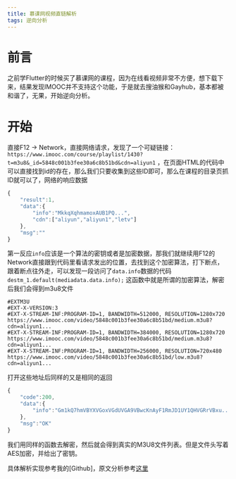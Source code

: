 ```yaml
---
title: 慕课网视频直链解析
tags: 逆向分析
---
```


# 前言
之前学Flutter的时候买了慕课网的课程，因为在线看视频非常不方便，想下载下来，结果发现IMOOC并不支持这个功能，于是就去搜油猴和Gayhub，基本都被和谐了，无果，开始逆向分析。

# 开始
直接F12 -> Network，直接网络请求，发现了一个可疑链接：`https://www.imooc.com/course/playlist/1430?t=m3u8&_id=5848c001b3fee30a6c8b51bd&cdn=aliyun1`
，在页面HTML的代码中可以直接找到id的存在，那么我们只要收集到这些ID即可，那么在课程的目录页抓ID就可以了，网络的响应数据
```javascript
{
    "result":1,
    "data":{
        "info":"MkkqXqhmamoxAUB1PQ...",
        "cdn":["aliyun","aliyun1","letv"]
    },
    "msg":""
}
```
第一反应`info`应该是一个算法的密钥或者是加密数据，那我们就继续用F12的Network直接跟到代码里看请求发出的位置，去找到这个加密算法，打下断点，跟着断点往外走，可以发现一段访问了`data.info`数据的代码`destm_1.default(mediadata.data.info);`
这函数中就是所谓的加密算法，解密后我们会得到m3u8文件
```m3u8
#EXTM3U
#EXT-X-VERSION:3
#EXT-X-STREAM-INF:PROGRAM-ID=1, BANDWIDTH=512000, RESOLUTION=1280x720
https://www.imooc.com/video/5848c001b3fee30a6c8b51bd/medium.m3u8?cdn=aliyun1...
#EXT-X-STREAM-INF:PROGRAM-ID=1, BANDWIDTH=384000, RESOLUTION=1280x720
https://www.imooc.com/video/5848c001b3fee30a6c8b51bd/medium.m3u8?cdn=aliyun1...
#EXT-X-STREAM-INF:PROGRAM-ID=1, BANDWIDTH=256000, RESOLUTION=720x480
https://www.imooc.com/video/5848c001b3fee30a6c8b51bd/low.m3u8?cdn=aliyun1...
```
打开这些地址后同样的又是相同的返回
```javascript
{
    "code":200,
    "data":{
        "info":"Gm1kQ7hmVBYXVGoxVGdUVGA9VBwcKnAyF1RmJD1UY1QHVGRrVBxu..."
    },
    "msg":"OK"
}
```
我们用同样的函数去解密，然后就会得到真实的M3U8文件列表。但是文件头写着AES加密，并给出了密钥。

具体解析实现参考我的[Github]，原文分析参考[这里](https://halo.cyblogs.top/archives/decrypt-imooc-video-download.html)
